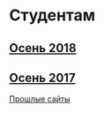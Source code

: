 # Студентам

## [Осень 2018](/18spring/)

## [Осень 2017](/17fall/)

[Прошлые сайты](old-students-sites.md)
